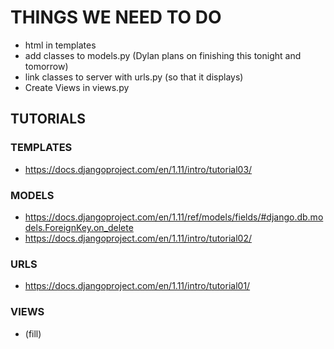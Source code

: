 # THINGS WE NEED TO DO
- html in templates
- add classes to models.py (Dylan plans on finishing this tonight and tomorrow)
- link classes to server with urls.py (so that it displays)
- Create Views in views.py

## TUTORIALS
### TEMPLATES
- https://docs.djangoproject.com/en/1.11/intro/tutorial03/

### MODELS
- https://docs.djangoproject.com/en/1.11/ref/models/fields/#django.db.models.ForeignKey.on_delete
- https://docs.djangoproject.com/en/1.11/intro/tutorial02/

### URLS
- https://docs.djangoproject.com/en/1.11/intro/tutorial01/

### VIEWS
- (fill)
